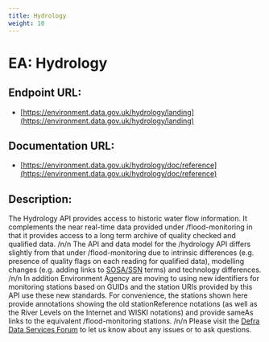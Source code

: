```yaml
---
title: Hydrology
weight: 10
---
```


# EA: Hydrology

## Endpoint URL:
 - [https://environment.data.gov.uk/hydrology/landing](https://environment.data.gov.uk/hydrology/landing)

## Documentation URL:
 - [https://environment.data.gov.uk/hydrology/doc/reference](https://environment.data.gov.uk/hydrology/doc/reference)

## Description:
The Hydrology API provides access to historic water flow information. It complements the near real-time data provided under /flood-monitoring in that it provides access to a long term archive of quality checked and qualified data. /n/n The API and data model for the /hydrology API differs slightly from that under /flood-monitoring due to intrinsic differences (e.g. presence of quality flags on each reading for qualified data), modelling changes (e.g. adding links to [SOSA/SSN](https://www.w3.org/TR/vocab-ssn/) terms) and technology differences. /n/n In addition Environment Agency are moving to using new identifiers for monitoring stations based on GUIDs and the station URIs provided by this API use these new standards. For convenience, the stations shown here provide annotations showing the old stationReference notations (as well as the River Levels on the Internet and WISKI notations) and provide sameAs links to the equivalent /flood-monitoring stations. /n/n Please visit the [Defra Data Services Forum](https://support.environment.data.gov.uk/hc/en-gb) to let us know about any issues or to ask questions.

